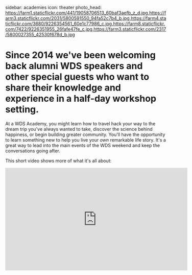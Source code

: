 sidebar: academies
icon: theater
photo_head: https://farm1.staticflickr.com/441/19058706513_60baf3aefb_z_d.jpg,https://farm3.staticflickr.com/2031/5800591550_94fa52c7b4_b.jpg,https://farm4.staticflickr.com/3680/9226354561_60e1c77986_c.jpg,https://farm8.staticflickr.com/7422/9226351955_26fafe47fe_c.jpg,https://farm3.staticflickr.com/2317/5800027355_42530f678d_b.jpg

# Since 2014 we've been welcoming back alumni WDS speakers and other special guests who want to share their knowledge and experience in a half-day workshop setting.

At a WDS Academy, you might learn how to travel hack your way to the dream trip you've always wanted to take, discover the science behind happiness, or begin building greater community. You'll have the opportunity to learn something new to help you live your <i>own</i> remarkable life story. It's a great way to lead into the main events of the WDS weekend and keep the conversations going after.

This short video shows more of what it's all about:

<iframe src="https://player.vimeo.com/video/121164251?title=0&byline=0&portrait=0" width="570" height="321" frameborder="0" webkitallowfullscreen mozallowfullscreen allowfullscreen></iframe>&nbsp; <br>

<!-- We're excited to announce that Academies are back in 2016! We're extending this year's Academies to include a wide range of awesome topics and feature several favorite WDS speakers from over the years.

Registration for Academies is separate from WDS itself, and we offer registration both to WDS attendees as well as to the general public (for a slightly higher registration fee). Please note, if you are attending WDS (360 or Connect), please log in to your WDS account before making your Academy selection. 

**Each Academy has a limited number of free "Insider Access" seats only available to WDS 360 and Connect attendees on a first-come, first-serve basis.**

There is no limit to how many Academies you can register for but please note that you can only purchase Academies for yourself. No physical ticket or confirmation will be required upon check in, just a valid photo ID. Academy tickets are capacity controlled and offered on a first-come, first-served basis. All tickets are <b>non-refundable</b> and <b>non-transferrable</b>. 

If you have any questions or need any assistance, please contact our concierge team at <b><font color="orange">concierge@wds.fm</font></b>. 

**Please Note: registration for WDS Academies is currently open, only for WDS 360 attendees. Registration for WDS Connect and the general public will go live June 6th.**

-->

<div class="zig-zags_blue"></div>

